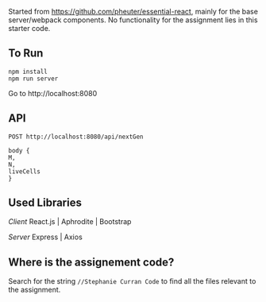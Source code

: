 Started from https://github.com/pheuter/essential-react, mainly for the base server/webpack components. No functionality for the assignment lies in this starter code.

## To Run
```
npm install
npm run server
```
Go to http://localhost:8080

## API

```
POST http://localhost:8080/api/nextGen

body {
M,
N, 
liveCells
}
```

## Used Libraries

*Client* React.js | Aphrodite | Bootstrap

*Server* Express | Axios

## Where is the assignement code?

Search for the string `//Stephanie Curran Code` to find all the files relevant to the assignment.

